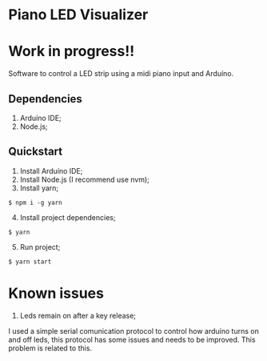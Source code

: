 # Piano LED Visualizer

# Work in progress!!

Software to control a LED strip using a midi piano input and Arduíno.

## Dependencies

1. Arduíno IDE;
2. Node.js;

## Quickstart

1. Install Arduíno IDE;
2. Install Node.js (I recommend use nvm);
3. Install yarn;

```shell
$ npm i -g yarn
```

4. Install project dependencies;

```shell
$ yarn
```

5. Run project;

```shell
$ yarn start
```

# Known issues

1. Leds remain on after a key release;

I used a simple serial comunication protocol to control how arduíno turns on and off leds, this protocol has some issues and needs to be improved. This problem is related to this.
